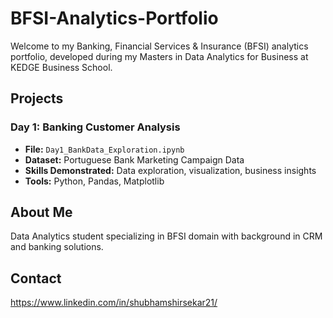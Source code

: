 # BFSI-Analytics-Portfolio

Welcome to my Banking, Financial Services & Insurance (BFSI) analytics portfolio, developed during my Masters in Data Analytics for Business at KEDGE Business School.

## Projects

### Day 1: Banking Customer Analysis
- **File:** `Day1_BankData_Exploration.ipynb`
- **Dataset:** Portuguese Bank Marketing Campaign Data
- **Skills Demonstrated:** Data exploration, visualization, business insights
- **Tools:** Python, Pandas, Matplotlib

## About Me
Data Analytics student specializing in BFSI domain with background in CRM and banking solutions.

## Contact
https://www.linkedin.com/in/shubhamshirsekar21/
